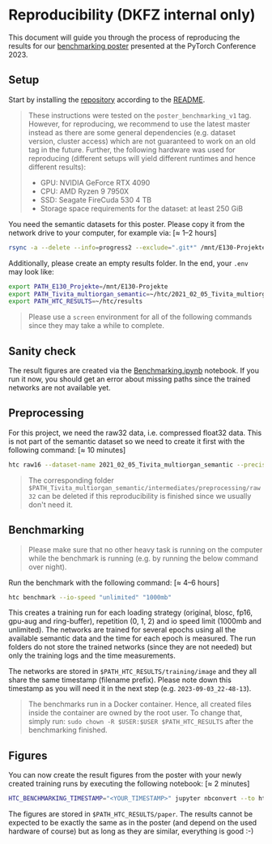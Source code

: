 # Reproducibility (DKFZ internal only)

This document will guide you through the process of reproducing the results for our [benchmarking poster](https://e130-hyperspectal-tissue-classification.s3.dkfz.de/figures/PyTorchConference_Poster.pdf) presented at the PyTorch Conference 2023.

## Setup

Start by installing the [repository](https://git.dkfz.de/imsy/issi/htc) according to the [README](../../README.md).

> These instructions were tested on the `poster_benchmarking_v1` tag. However, for reproducing, we recommend to use the latest master instead as there are some general dependencies (e.g. dataset version, cluster access) which are not guaranteed to work on an old tag in the future.
> Further, the following hardware was used for reproducing (different setups will yield different runtimes and hence different results):
>
> - GPU: NVIDIA GeForce RTX 4090
> - CPU: AMD Ryzen 9 7950X
> - SSD: Seagate FireCuda 530 4 TB
> - Storage space requirements for the dataset: at least 250 GiB

You need the semantic datasets for this poster. Please copy it from the network drive to your computer, for example via: [≈ 1–2 hours]

```bash
rsync -a --delete --info=progress2 --exclude=".git*" /mnt/E130-Projekte/Biophotonics/Data/2021_02_05_Tivita_multiorgan_semantic/ ~/htc/2021_02_05_Tivita_multiorgan_semantic/
```

Additionally, please create an empty results folder. In the end, your `.env` may look like:

```bash
export PATH_E130_Projekte=/mnt/E130-Projekte
export PATH_Tivita_multiorgan_semantic=~/htc/2021_02_05_Tivita_multiorgan_semantic
export PATH_HTC_RESULTS=~/htc/results
```

> Please use a `screen` environment for all of the following commands since they may take a while to complete.

## Sanity check

The result figures are created via the [Benchmarking.ipynb](./Benchmarking.ipynb) notebook. If you run it now, you should get an error about missing paths since the trained networks are not available yet.

## Preprocessing

For this project, we need the raw32 data, i.e. compressed float32 data. This is not part of the semantic dataset so we need to create it first with the following command: [≈ 10 minutes]

```bash
htc raw16 --dataset-name 2021_02_05_Tivita_multiorgan_semantic --precision 32 --spec benchmarking/data/pigs_semantic-all_train-only.json
```

> The corresponding folder `$PATH_Tivita_multiorgan_semantic/intermediates/preprocessing/raw32` can be deleted if this reproducibility is finished since we usually don't need it.

## Benchmarking

> Please make sure that no other heavy task is running on the computer while the benchmark is running (e.g. by running the below command over night).

Run the benchmark with the following command: [≈ 4–6 hours]

```bash
htc benchmark --io-speed "unlimited" "1000mb"
```

This creates a training run for each loading strategy (original, blosc, fp16, gpu-aug and ring-buffer), repetition (0, 1, 2) and io speed limit (1000mb and unlimited). The networks are trained for several epochs using all the available semantic data and the time for each epoch is measured. The run folders do not store the trained networks (since they are not needed) but only the training logs and the time measurements.

The networks are stored in `$PATH_HTC_RESULTS/training/image` and they all share the same timestamp (filename prefix). Please note down this timestamp as you will need it in the next step (e.g. `2023-09-03_22-48-13`).

> The benchmarks run in a Docker container. Hence, all created files inside the container are owned by the root user. To change that, simply run: `sudo chown -R $USER:$USER $PATH_HTC_RESULTS` after the benchmarking finished.

## Figures

You can now create the result figures from the poster with your newly created training runs by executing the following notebook: [≈ 2 minutes]

```bash
HTC_BENCHMARKING_TIMESTAMP="<YOUR_TIMESTAMP>" jupyter nbconvert --to html --execute --stdout ~/htc/src/paper/PyTorchConf2023/Benchmarking.ipynb > /dev/null
```

The figures are stored in `$PATH_HTC_RESULTS/paper`. The results cannot be expected to be exactly the same as in the poster (and depend on the used hardware of course) but as long as they are similar, everything is good :-)
